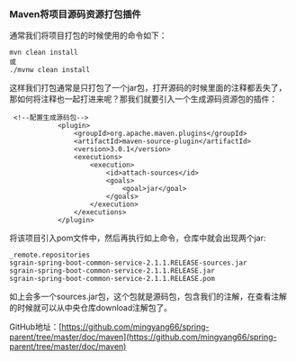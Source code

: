 ### Maven将项目源码资源打包插件

通常我们将项目打包的时候使用的命令如下：

```
mvn clean install
或
./mvnw clean install
```

这样我们打包通常是只打包了一个jar包，打开源码的时候里面的注释都丢失了，那如何将注释也一起打进来呢？那我们就要引入一个生成源码资源包的插件：

```
 <!--配置生成源码包-->
            <plugin>
                <groupId>org.apache.maven.plugins</groupId>
                <artifactId>maven-source-plugin</artifactId>
                <version>3.0.1</version>
                <executions>
                    <execution>
                        <id>attach-sources</id>
                        <goals>
                            <goal>jar</goal>
                        </goals>
                    </execution>
                </executions>
            </plugin>
```

将该项目引入pom文件中，然后再执行如上命令，仓库中就会出现两个jar:

```
_remote.repositories
sgrain-spring-boot-common-service-2.1.1.RELEASE-sources.jar
sgrain-spring-boot-common-service-2.1.1.RELEASE.jar
sgrain-spring-boot-common-service-2.1.1.RELEASE.pom
```

如上会多一个sources.jar包，这个包就是源码包，包含我们的注解，在查看注解的时候就可以从中央仓库download注解包了。

GitHub地址：[https://github.com/mingyang66/spring-parent/tree/master/doc/maven](https://github.com/mingyang66/spring-parent/tree/master/doc/maven)
